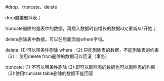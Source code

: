 #drop、truncate、delete

drop直接删掉表；

truncate删除的是表中的数据，再插入数据时自增长的数据id又重新从1开始；

delete删除表中数据，可以在后面添加where字句。



delete:      (1):可以带条件删除 where   （2):只能删除表的数据，不能删除表的约束   （3）：使用delete from删除的数据可以回滚（事务）

truncate:  (1):不可以带条件删除              (2):即可以删除表的数据也可以删除表的约束  （3):使用truncate table删除的数据不能回滚 



